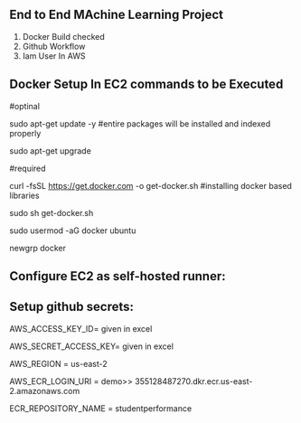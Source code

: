 ## End to End MAchine Learning Project

1. Docker Build checked
2. Github Workflow
3. Iam User In AWS

## Docker Setup In EC2 commands to be Executed

#optinal

sudo apt-get update -y         #entire packages will be installed and indexed properly

sudo apt-get upgrade

#required

curl -fsSL https://get.docker.com -o get-docker.sh  #installing docker based libraries

sudo sh get-docker.sh

sudo usermod -aG docker ubuntu

newgrp docker

## Configure EC2 as self-hosted runner:

## Setup github secrets:

AWS_ACCESS_KEY_ID= given in excel

AWS_SECRET_ACCESS_KEY= given in excel

AWS_REGION = us-east-2

AWS_ECR_LOGIN_URI = demo>>  355128487270.dkr.ecr.us-east-2.amazonaws.com

ECR_REPOSITORY_NAME = studentperformance
